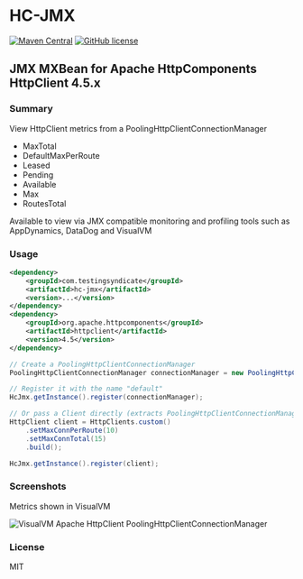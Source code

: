 # HC-JMX

[![Maven Central](https://img.shields.io/maven-central/v/com.testingsyndicate/hc-jmx.svg)](https://mvnrepository.com/artifact/com.testingsyndicate/hc-jmx)
[![GitHub license](https://img.shields.io/github/license/goughy000/hc-jmx.svg)](https://github.com/goughy000/hc-jmx/blob/master/LICENSE)

## JMX MXBean for Apache HttpComponents HttpClient 4.5.x

### Summary

View HttpClient metrics from a PoolingHttpClientConnectionManager

- MaxTotal
- DefaultMaxPerRoute
- Leased
- Pending
- Available
- Max
- RoutesTotal

Available to view via JMX compatible monitoring and profiling tools such as AppDynamics, DataDog and VisualVM

### Usage

```xml
<dependency>
    <groupId>com.testingsyndicate</groupId>
    <artifactId>hc-jmx</artifactId>
    <version>...</version>
</dependency>
<dependency>
    <groupId>org.apache.httpcomponents</groupId>
    <artifactId>httpclient</artifactId>
    <version>4.5</version>
</dependency>
```

```java
// Create a PoolingHttpClientConnectionManager
PoolingHttpClientConnectionManager connectionManager = new PoolingHttpClientConnectionManager();

// Register it with the name "default"
HcJmx.getInstance().register(connectionManager);
```

```java
// Or pass a Client directly (extracts PoolingHttpClientConnectionManager using reflection)
HttpClient client = HttpClients.custom()
    .setMaxConnPerRoute(10)
    .setMaxConnTotal(15)
    .build();

HcJmx.getInstance().register(client);
```

### Screenshots

Metrics shown in VisualVM

![VisualVM Apache HttpClient PoolingHttpClientConnectionManager](visualvm.png)

### License

MIT
